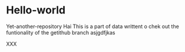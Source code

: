 # Hello-world
Yet-another-repository
Hai This is a part of data writtent o chek out the funtionality of the getithub branch
asjgdfjkas

XXX
